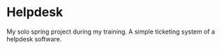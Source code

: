 # Helpdesk
My solo spring project during my training. A simple ticketing system of a helpdesk software.
